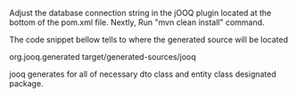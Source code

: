 Adjust the database connection string in the jOOQ plugin located at the bottom of the pom.xml file. 
Nextly, Run "mvn clean install" command. 

The code snippet bellow tells to where the generated source will be located

<target>
<packageName>org.jooq.generated</packageName>
<directory>target/generated-sources/jooq</directory>
</target>

jooq generates for all of necessary dto class and entity class designated package. 
